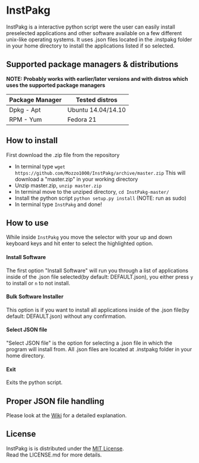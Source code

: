 InstPakg
========
InstPakg is a interactive python script were the user can easily install preselected applications and other software available on a few different unix-like operating systems. It uses .json files located in the .instpakg folder in your home directory to install the applications listed if so selected.

Supported package managers & distributions
---------------------------
**NOTE: Probably works with earlier/later versions and with distros which uses the supported package managers**

| Package Manager | Tested distros     |
| --------------- | ------------------ |
| Dpkg - Apt      | Ubuntu 14.04/14.10 |
| RPM - Yum       | Fedora 21          |

How to install
-----------------
First download the .zip file from the repository
* In terminal type ```wget https://github.com/Mozzo1000/InstPakg/archive/master.zip```
This will download a "master.zip" in your working directory
* Unzip master.zip, ```unzip master.zip```
* In terminal move to the unziped directory, ```cd InstPakg-master/```
* Install the python script ```python setup.py install``` (NOTE: run as sudo)
* In terminal type ```InstPakg``` and done!

How to use
----------
While inside ```InstPakg``` you move the selector with your up and down keyboard keys and hit enter to select the highlighted option.
#### Install Software
The first option "Install Software" will run you through a list of applications inside of the .json file selected(by default: DEFAULT.json), you either press ```y``` to install or ```n``` to not install.
#### Bulk Software Installer
This option is if you want to install all applications inside of the .json file(by default: DEFAULT.json) without any confirmation.
#### Select JSON file
"Select JSON file" is the option for selecting a .json file in which the program will install from. All .json files are located at .instpakg folder in your home directory.
#### Exit
Exits the python script.

Proper JSON file handling
----------
Please look at the [Wiki](https://github.com/Mozzo1000/InstPakg/wiki) for a detailed explanation.

License
-------
InstPakg is is distributed under the [MIT License](http://opensource.org/licenses/MIT).  
Read the LICENSE.md for more details.
